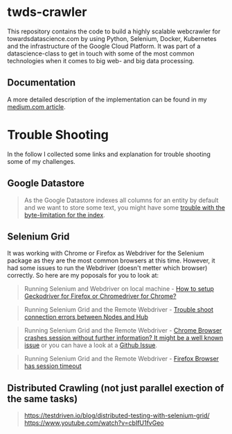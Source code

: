 # twds-crawler
This repository contains the code to build a highly scalable webcrawler for towardsdatascience.com by using Python, Selenium, Docker, Kubernetes and the infrastructure of the Google Cloud Platform. It was part of a datascience-class to get in touch with some of the most common technologies when it comes to big web- and big data processing.

## Documentation
A more detailed description of the implementation can be found in my <a href="https://medium.com/@Postiii/build-a-scalable-webcrawler-for-towards-data-science-with-selenium-by-using-python-9c0c23e3ebe5">medium.com article</a>.

# Trouble Shooting
In the follow I collected some links and explanation for trouble shooting some of my challenges.

## Google Datastore
> As the Google Datastore indexes all columns for an entity by default and we want to store some text, you might have some <a href="https://stackoverflow.com/questions/44373051/google-datastore-1500-byte-property-limit-for-embedded-entities">trouble with the byte-limitation for the index</a>.


## Selenium Grid
It was working with Chrome or Firefox as Webdriver for the Selenium package as they are the most common browsers at this time.
However, it had some issues to run the Webdriver (doesn't metter which browser) correctly. So here are my poposals for you to look at:

> Running Selenium and Webdriver on local machine - <a href="">How to setup Geckodriver for Firefox or Chromedriver for Chrome?</a>

> Running Selenium Grid and the Remote Webdriver - <a href="https://www.programcreek.com/python/example/100023/selenium.webdriver.Remote">Trouble shoot connection errors between Nodes and Hub</a>

> Running Selenium Grid and the Remote Webdriver - <a href="https://bugs.chromium.org/p/chromedriver/issues/detail?id=1097">Chrome Browser crashes session without further information? It might be a well known issue</a> or you can have a look at a <a href="https://github.com/elgalu/docker-selenium/issues/20">Github Issue</a>.

> Running Selenium Grid and the Remote Webdriver - <a href="https://github.com/SeleniumHQ/selenium/issues/922">Firefox Browser has session timeout</a>

## Distributed Crawling (not just parallel exection of the same tasks)
> https://testdriven.io/blog/distributed-testing-with-selenium-grid/
> https://www.youtube.com/watch?v=cbIfU1fvGeo
